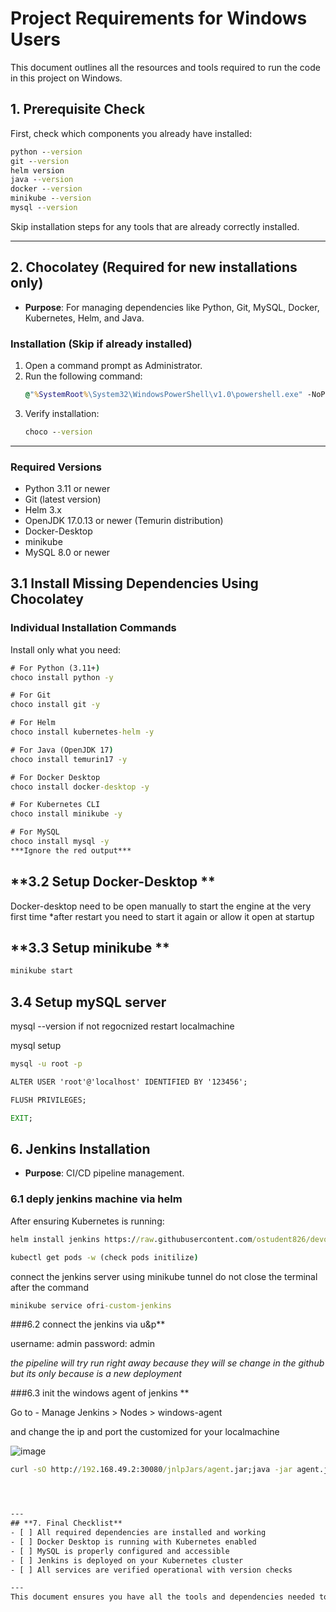 # Project Requirements for Windows Users
This document outlines all the resources and tools required to run the code in this project on Windows.

## **1. Prerequisite Check**
First, check which components you already have installed:

```cmd
python --version
git --version
helm version
java --version
docker --version
minikube --version
mysql --version
```

Skip installation steps for any tools that are already correctly installed.

---
## **2. Chocolatey (Required for new installations only)**
- **Purpose**: For managing dependencies like Python, Git, MySQL, Docker, Kubernetes, Helm, and Java.

### **Installation** (Skip if already installed)
1. Open a command prompt as Administrator.
2. Run the following command:
   ```cmd
   @"%SystemRoot%\System32\WindowsPowerShell\v1.0\powershell.exe" -NoProfile -InputFormat None -ExecutionPolicy Bypass -Command "Set-ExecutionPolicy Bypass -Scope Process -Force; [System.Net.ServicePointManager]::SecurityProtocol = [System.Net.ServicePointManager]::SecurityProtocol -bor 3072; iex ((New-Object System.Net.WebClient).DownloadString('https://community.chocolatey.org/install.ps1'))" && SET "PATH=%PATH%;%ALLUSERSPROFILE%\chocolatey\bin"
   ```
3. Verify installation:
   ```cmd
   choco --version
   ```

---



### **Required Versions**
- Python 3.11 or newer
- Git (latest version)
- Helm 3.x
- OpenJDK 17.0.13 or newer (Temurin distribution)
- Docker-Desktop
- minikube
- MySQL 8.0 or newer


## **3.1 Install Missing Dependencies Using Chocolatey**
### **Individual Installation Commands**
Install only what you need:


```cmd
# For Python (3.11+)
choco install python -y

# For Git
choco install git -y

# For Helm
choco install kubernetes-helm -y

# For Java (OpenJDK 17)
choco install temurin17 -y

# For Docker Desktop
choco install docker-desktop -y

# For Kubernetes CLI
choco install minikube -y

# For MySQL
choco install mysql -y
***Ignore the red output***
```




## **3.2 Setup Docker-Desktop **

Docker-desktop need to be open manually to start the engine at the very first time
*after restart you need to start it again or allow it open at startup

## **3.3 Setup minikube **
```cmd
minikube start
```

## **3.4 Setup mySQL server**

mysql --version
if not regocnized restart localmachine

mysql setup
```cmd
mysql -u root -p

ALTER USER 'root'@'localhost' IDENTIFIED BY '123456';

FLUSH PRIVILEGES;

EXIT;
```

## **6. Jenkins Installation**
- **Purpose**: CI/CD pipeline management.

### **6.1 deply jenkins machine via helm**
After ensuring Kubernetes is running:

```cmd
helm install jenkins https://raw.githubusercontent.com/ostudent826/devops_experts_project/main/jenkins-5.8.3.tgz

kubectl get pods -w (check pods initilize)
```
connect the jenkins server using minikube tunnel 
do not close the terminal after the command
```cmd
minikube service ofri-custom-jenkins 
```
###6.2 connect the jenkins via u&p**

username: admin
password: admin

*the pipeline will try run right away because they will se change in the github but its only because is a new deployment*

###6.3 init the windows agent of jenkins **

Go to - Manage Jenkins > Nodes > windows-agent


and change the ip and port the customized for your localmachine

![image](https://github.com/user-attachments/assets/a9dd6d40-aa39-4490-b30a-04e2b6b76170)

```cmd
curl -sO http://192.168.49.2:30080/jnlpJars/agent.jar;java -jar agent.jar -url http://192.168.49.2:30080/ -secret 6391e7e6667d3ad1f712eb0777623f0b60ec3373e47a8158dfec743ed5b458ff -name "windows-agent" -webSocket -workDir "C:\jenkins-win-agent"




---
## **7. Final Checklist**
- [ ] All required dependencies are installed and working
- [ ] Docker Desktop is running with Kubernetes enabled
- [ ] MySQL is properly configured and accessible
- [ ] Jenkins is deployed on your Kubernetes cluster
- [ ] All services are verified operational with version checks

---
This document ensures you have all the tools and dependencies needed to run the project successfully on Windows, while avoiding unnecessary reinstallation of components you already have.
